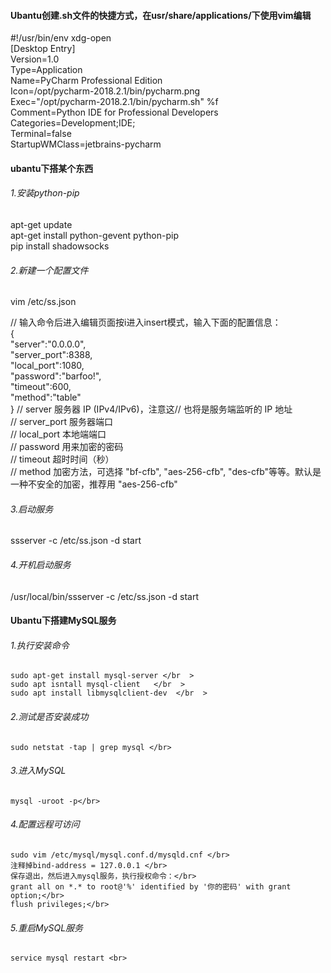 ####  Ubantu创建.sh文件的快捷方式，在usr/share/applications/下使用vim编辑 ####
#!/usr/bin/env xdg-open  </br  >
[Desktop Entry]    </br  >
Version=1.0   </br  >
Type=Application   </br  >
Name=PyCharm Professional Edition    </br  >
Icon=/opt/pycharm-2018.2.1/bin/pycharm.png   </br  >
Exec="/opt/pycharm-2018.2.1/bin/pycharm.sh" %f    </br  >
Comment=Python IDE for Professional Developers    </br  >
Categories=Development;IDE;    </br  >
Terminal=false      </br  >
StartupWMClass=jetbrains-pycharm    </br  >

#### ubantu下搭某个东西 ####
###### 1.安装python-pip ######
   apt-get update  </br   >
   apt-get install python-gevent python-pip </br  >
   pip install shadowsocks</br   >
###### 2.新建一个配置文件 ###### 
   vim /etc/ss.json</br   >

// 输入命令后进入编辑页面按i进入insert模式，输入下面的配置信息：</br   >
{</br   >
    "server":"0.0.0.0", </br   >
    "server_port":8388,  </br   >
    "local_port":1080,   </br   >
    "password":"barfoo!",   </br   >
    "timeout":600,   </br   >
    "method":"table"  </br   >
}
// server          服务器 IP (IPv4/IPv6)，注意这// 也将是服务端监听的 IP 地址  </br   >
// server_port     服务器端口  </br   >
// local_port      本地端端口  </br   >
// password        用来加密的密码  </br   >
// timeout         超时时间（秒）  </br   >
// method          加密方法，可选择 "bf-cfb", "aes-256-cfb", "des-cfb"等等。默认是一种不安全的加密，推荐用 "aes-256-cfb"  </br   >
###### 3.启动服务 ###### 
   ssserver -c /etc/ss.json -d start</br  >
###### 4.开机启动服务 ###### 
   /usr/local/bin/ssserver -c /etc/ss.json -d start</br  >

#### Ubantu下搭建MySQL服务 ####
###### 1.执行安装命令 ######
    sudo apt-get install mysql-server </br  >
    sudo apt isntall mysql-client   </br  >
    sudo apt install libmysqlclient-dev  </br  >

###### 2.测试是否安装成功 ######
    sudo netstat -tap | grep mysql </br>
###### 3.进入MySQL ###### 
    mysql -uroot -p</br>
###### 4.配置远程可访问 ###### 
    sudo vim /etc/mysql/mysql.conf.d/mysqld.cnf </br>
    注释掉bind-address = 127.0.0.1 </br>
    保存退出，然后进入mysql服务，执行授权命令：</br>
    grant all on *.* to root@'%' identified by '你的密码' with grant option;</br>
    flush privileges;</br>
 ###### 5.重启MySQL服务 ###### 
    service mysql restart <br>
